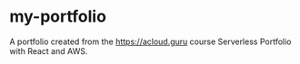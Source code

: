 # my-portfolio

A portfolio created from the https://acloud.guru course Serverless Portfolio with React and AWS.
